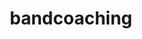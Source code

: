 ---
title: bandcoaching
beschrijving: Ondersteuning van bestaande groepen is mogelijk. Samen worden er ideëen gesprokkelt en richting gegeven aan de groep.
image: front.jpg
alt_text: optreden van een samenspel groep van Roel
instrumenten: gitaar - bas - drums - zang - keyboards - blazers
overlay: 
sort: b
---